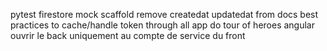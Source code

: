 pytest
firestore mock
scaffold
remove createdat updatedat from docs
best practices to cache/handle token through all app
do tour of heroes angular
ouvrir le back uniquement au compte de service du front